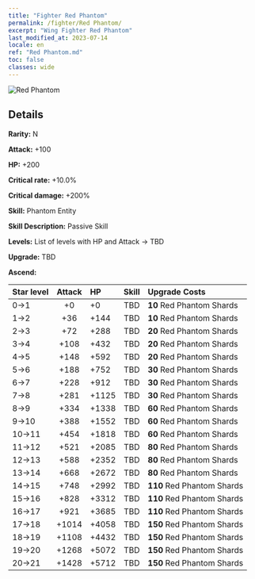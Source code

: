 ```yaml
---
title: "Fighter Red Phantom"
permalink: /fighter/Red Phantom/
excerpt: "Wing Fighter Red Phantom"
last_modified_at: 2023-07-14
locale: en
ref: "Red Phantom.md"
toc: false
classes: wide
---
```



 ![Red Phantom](/images/ship/fj_img1.png)

## Details

 **Rarity:** N 

 **Attack:** +100

 **HP:** +200

 **Critical rate:** +10.0%

 **Critical damage:** +200%

 **Skill:** Phantom Entity

 **Skill Description:**  Passive Skill

 **Levels:**  List of levels with HP and Attack -> TBD

 **Upgrade:**  TBD

 **Ascend:**  

  |  Star level | Attack | HP |  Skill | Upgrade Costs |
  |:------|:----:|:------|:-------:|:-------------------|
  | 0->1  | +0  | +0  | TBD  | **10** Red Phantom Shards |
  | 1->2  | +36  | +144  | TBD  | **10** Red Phantom Shards |
  | 2->3  | +72  | +288  | TBD  | **20** Red Phantom Shards |
  | 3->4  | +108  | +432  | TBD  | **20** Red Phantom Shards |
  | 4->5  | +148  | +592  | TBD  | **20** Red Phantom Shards |
  | 5->6  | +188  | +752  | TBD  | **30** Red Phantom Shards |
  | 6->7  | +228  | +912  | TBD  | **30** Red Phantom Shards |
  | 7->8  | +281  | +1125  | TBD  | **30** Red Phantom Shards |
  | 8->9  | +334  | +1338  | TBD  | **60** Red Phantom Shards |
  | 9->10  | +388  | +1552  | TBD  | **60** Red Phantom Shards |
  | 10->11  | +454  | +1818  | TBD  | **60** Red Phantom Shards |
  | 11->12  | +521  | +2085  | TBD  | **80** Red Phantom Shards |
  | 12->13  | +588  | +2352  | TBD  | **80** Red Phantom Shards |
  | 13->14  | +668  | +2672  | TBD  | **80** Red Phantom Shards |
  | 14->15  | +748  | +2992  | TBD  | **110** Red Phantom Shards |
  | 15->16  | +828  | +3312  | TBD  | **110** Red Phantom Shards |
  | 16->17  | +921  | +3685  | TBD  | **110** Red Phantom Shards |
  | 17->18  | +1014  | +4058  | TBD  | **150** Red Phantom Shards |
  | 18->19  | +1108  | +4432  | TBD  | **150** Red Phantom Shards |
  | 19->20  | +1268  | +5072  | TBD  | **150** Red Phantom Shards |
  | 20->21  | +1428  | +5712  | TBD  | **150** Red Phantom Shards |

